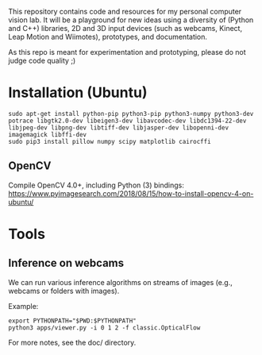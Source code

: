 This repository contains code and resources for
my personal computer vision lab. It will be a
playground for new ideas using a diversity of
(Python and C++) libraries, 2D and 3D input
devices (such as webcams, Kinect, Leap Motion 
and Wiimotes), prototypes, and documentation.

As this repo is meant for experimentation and
prototyping, please do not judge code quality ;)


Installation (Ubuntu)
=====================

```
sudo apt-get install python-pip python3-pip python3-numpy python3-dev potrace libgtk2.0-dev libeigen3-dev libavcodec-dev libdc1394-22-dev libjpeg-dev libpng-dev libtiff-dev libjasper-dev libopenni-dev imagemagick libffi-dev
sudo pip3 install pillow numpy scipy matplotlib cairocffi
```

## OpenCV
Compile OpenCV 4.0+, including Python (3) bindings:
https://www.pyimagesearch.com/2018/08/15/how-to-install-opencv-4-on-ubuntu/


Tools
=====

## Inference on webcams
We can run various inference algorithms on streams of images (e.g., webcams or folders with images).

Example:

```
export PYTHONPATH="$PWD:$PYTHONPATH"
python3 apps/viewer.py -i 0 1 2 -f classic.OpticalFlow
```



For more notes, see the doc/ directory.
